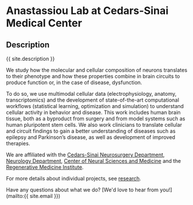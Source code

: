 # Anastassiou Lab at Cedars-Sinai Medical Center

## Description
{{ site.description }}

We study how the molecular and cellular composition of neurons translates to their phenotype and how these properties combine in brain circuits to produce function or, in the case of disease, dysfunction.

To do so, we use multimodal cellular data (electrophysiology, anatomy, transcriptomics) and the development of state-of-the-art computational workflows (statistical learning, optimization and simulation) to understand cellular activity in behavior and disease. This work includes human brain tissue, both as a byproduct from surgery and from model systems such as human pluripotent stem cells. We also work clinicians to translate cellular and circuit findings to gain a better understanding of diseases such as epilepsy and Parkinson’s disease, as well as development of improved therapies.

We are affiliated with the [Cedars-Sinai Neurosurgery Department](https://www.cedars-sinai.edu/research/departments-institutes/neurosurgery.html), [Neurology Department](https://www.cedars-sinai.edu/research/departments-institutes/neurology.html), [Center of Neural Sciences and Medicine](https://www.cedars-sinai.edu/research/areas/neural-science.html) and the [Regenerative Medicine Institute](https://www.cedars-sinai.edu/research/departments-institutes/regenerative-medicine.html).

For more details about individual projects, see [research](about).

Have any questions about what we do? [We'd love to hear from you!](mailto:{{ site.email }})
